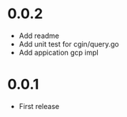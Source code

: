 # 0.0.2

- Add readme
- Add unit test for cgin/query.go
- Add appication gcp impl

# 0.0.1

- First release